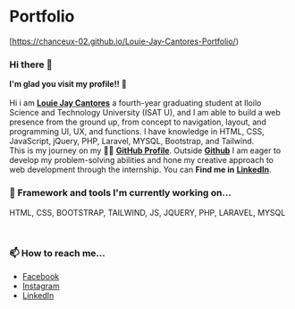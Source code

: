 # Portfolio
[https://chanceux-02.github.io/Louie-Jay-Cantores-Portfolio/)

### Hi there 👋

**I'm glad you visit my profile!!** :star_struck: <br><br> Hi i am [**Louie Jay Cantores**](Link)  a fourth-year graduating student at Iloilo Science and Technology University (ISAT U), and I am able to build a web presence from the ground up, from concept to navigation, layout, and programming UI, UX, and functions. I have knowledge in HTML, CSS, JavaScript, jQuery, PHP, Laravel, MYSQL, Bootstrap, and Tailwind. <br> This is my journey on my :running_man: [**GitHub Profile**](https://github.com/Chanceux-02?tab=repositories). Outside [**Github**](https://github.com/Chanceux-02) I am eager to develop my problem-solving abilities and hone my creative approach to web development through the internship.
You can **Find me in** [**LinkedIn**](Link).
<br>

### 🌱 Framework and tools I'm currently working on...
HTML, CSS, BOOTSTRAP, TAILWIND, JS, JQUERY, PHP, LARAVEL, MYSQL


<br>

### 📫 How to reach me...
- [Facebook](Link)
- [Instagram](Link)
- [LinkedIn](Link)
